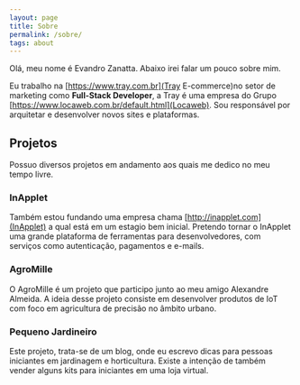 ```yaml
---
layout: page
title: Sobre
permalink: /sobre/
tags: about
---
```


Olá, meu nome é Evandro Zanatta. Abaixo irei falar um pouco sobre mim.

Eu trabalho na [https://www.tray.com.br](Tray E-commerce)no setor de marketing como **Full-Stack Developer**, a Tray é uma empresa do Grupo [https://www.locaweb.com.br/default.html](Locaweb). Sou responsável por arquitetar e desenvolver novos sites e plataformas.

## Projetos

Possuo diversos projetos em andamento aos quais me dedico no meu tempo livre.

### InApplet

Também estou fundando uma empresa chama [http://inapplet.com](InApplet) a qual está em um estagio bem inicial. Pretendo tornar o InApplet uma grande plataforma de ferramentas para desenvolvedores, com serviços como autenticação, pagamentos e e-mails.

### AgroMille

O AgroMille é um projeto que participo junto ao meu amigo Alexandre Almeida. A ideia desse projeto consiste em desenvolver produtos de IoT com foco em agricultura de precisão no âmbito urbano.

### Pequeno Jardineiro

Este projeto, trata-se de um blog, onde eu escrevo dicas para pessoas iniciantes em jardinagem e horticultura. Existe a intenção de também vender alguns kits para iniciantes em uma loja virtual.
